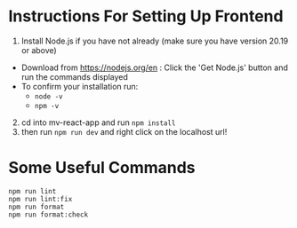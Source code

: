 # Instructions For Setting Up Frontend

1. Install Node.js if you have not already (make sure you have version 20.19 or above)
- Download from https://nodejs.org/en : Click the 'Get Node.js' button and run the commands displayed 
- To confirm your installation run:
    - ```node -v```
    - ```npm -v```
2. cd into mv-react-app and run ```npm install```
3. then run ```npm run dev``` and right click on the localhost url!

# Some Useful Commands

```
npm run lint
npm run lint:fix
npm run format
npm run format:check
```